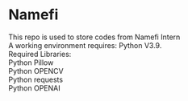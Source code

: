 # Namefi
This repo is used to store codes from Namefi Intern <br />
A working environment requires: Python V3.9.<br />
Required Libraries:<br />
Python Pillow<br />
Python OPENCV<br />
Python requests<br />
Python OPENAI<br />
